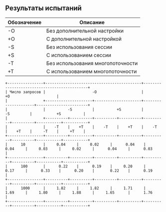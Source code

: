 ## Результаты испытаний

| Обозначение | Описание                          |
|-------------|-----------------------------------|
| -O          | Без дополнительной настройки      |
| +O          | С дополнительной настройкой       |
| -S          | Без использования сессии          |
| +S          | С использованием сессии           |
| -T          | Без использования многопоточности |
| +T          | С использованием многопоточности  |


```text
+----------------+-------------------------------------------+---------------------------------------------+
| Число запросов |                     -O                    |                      +O                     |
|                +---------------------+---------------------+---------------------+-----------------------+
|                |          -S         |          +S         |          -S         |           +S          |
|                +----------+----------+----------+----------+----------+----------+-----------+-----------+
|                |    -T    |    +T    |    -T    |    +T    |    -T    |    +T    |     -T    |     +T    |
+----------------+----------+----------+----------+----------+----------+----------+-----------+-----------+
|      10        |     0.04     |     0.02     |      0.04    |     0.04     |     0.03     |     0.02     |      0.04     |      0.03     |
+----------------+----------+----------+----------+----------+----------+----------+-----------+-----------+
|      100       |      0.22    |      0.19    |     0.20     |     0.17     |      0.33    |      0.20    |       0.22    |      0.19     |
+----------------+----------+----------+----------+----------+----------+----------+-----------+-----------+
|      1000      |     1.82     |     1.82     |     1.71     |     1.69     |     1.80     |     1.88     |     1.65      |      1.76     |
+----------------+----------+----------+----------+----------+----------+----------+-----------+-----------+
```
